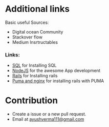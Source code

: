 


# Additional links

Basic useful Sources:

 * Digital ocean Community
 * Stackover flow
 * Medium Insrtructables 
 



### Links:

 * [SQL](https://www.digitalocean.com/community/tutorials/how-to-install-mysql-on-ubuntu-16-04) for Installing SQL
 * [NodeJS](https://www.digitalocean.com/community/tutorials/how-to-set-up-a-node-js-application-for-production-on-ubuntu-16-04) for the awesome  App development
 * [Rails](https://www.digitalocean.com/community/tutorials/how-to-install-ruby-on-rails-with-rbenv-on-ubuntu-16-04) for Installing rails
 * [Puma and nginx](https://www.digitalocean.com/community/tutorials/how-to-deploy-a-rails-app-with-puma-and-nginx-on-ubuntu-14-04) for installing rails with PUMA

# Contribution
* Create a issue or a new pull request.
* Email at ayushverma111@gmail.com

